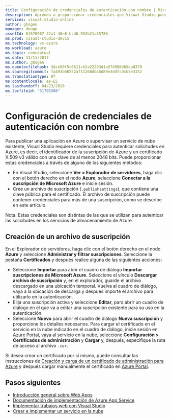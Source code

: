 ```yaml
---
title: Configuración de credenciales de autenticación con nombre | Microsoft Docs
description: Aprenda a proporcionar credenciales que Visual Studio pueda usar para autenticar solicitudes en Azure para publicar una aplicación en Azure desde Visual Studio o para supervisar un servicio en la nube existente.
services: visual-studio-online
author: ghogen
manager: douge
assetId: 61570907-42a1-40e8-bcd6-952b21a55786
ms.prod: visual-studio-dev15
ms.technology: vs-azure
ms.workload: azure
ms.topic: conceptual
ms.date: 11/11/2017
ms.author: ghogen
ms.openlocfilehash: 3dce80f5c6611cb2a22293d1a574980db5ea8378
ms.sourcegitcommit: fa493b66552af11260db48d89e3ddfcdcb5e3152
ms.translationtype: HT
ms.contentlocale: es-ES
ms.lasthandoff: 04/23/2018
ms.locfileid: "31791586"
---
```

# <a name="set-up-named-authentication-credentials"></a>Configuración de credenciales de autenticación con nombre

Para publicar una aplicación en Azure o supervisar un servicio de nube existente, Visual Studio requiere credenciales para autenticar solicitudes en Azure, es decir, el identificador de la suscripción de Azure y un certificado X.509 v3 válido con una clave de al menos 2048 bits. Puede proporcionar estas credenciales a través de alguno de los siguientes métodos:

- En Visual Studio, seleccione **Ver > Explorador de servidores**, haga clic con el botón derecho en el nodo **Azure**, seleccione **Conectar a la suscripción de Microsoft Azure** e inicie sesión.
- Cree un archivo de suscripción (`.publishsettings`), que contiene una clave pública para el certificado. El archivo de suscripción puede contener credenciales para más de una suscripción, como se describe en este artículo.

Nota: Estas credenciales son distintas de las que se utilizan para autenticar las solicitudes en los servicios de almacenamiento de Azure.

## <a name="create-a-subscription-file"></a>Creación de un archivo de suscripción

En el Explorador de servidores, haga clic con el botón derecho en el nodo **Azure** y seleccione **Administrar y filtrar suscripciones**. Seleccione la pestaña **Certificados** y después realice alguna de las siguientes acciones:

- Seleccione **Importar** para abrir el cuadro de diálogo **Importar suscripciones de Microsoft Azure**. Seleccione el vínculo **Descargar archivo de suscripción** y, en el explorador, guarde el archivo descargado en una ubicación temporal. Vuelva al cuadro de diálogo, vaya a la ubicación de descarga y después importe el archivo para utilizarlo en la autenticación.
- Elija una suscripción activa y seleccione **Editar**, para abrir un cuadro de diálogo en el que va a editar una suscripción existente para su uso en la autenticación.
- Seleccione **Nuevo** para abrir el cuadro de diálogo **Nueva suscripción** y proporcione los detalles necesarios. Para cargar el certificado en el servicio en la nube indicado en el cuadro de diálogo, inicie sesión en Azure Portal, vaya al servicio en la nube, seleccione **Configuración > Certificados de administración** y **Cargar** y, después, especifique la ruta de acceso al archivo `.cer`.

Si desea crear un certificado por sí mismo, puede consultar las instrucciones de [Creación y carga de un certificado de administración para Azure](https://msdn.microsoft.com/library/windowsazure/gg551722.aspx) y después cargar manualmente el certificado en [Azure Portal](https://portal.azure.com/).

## <a name="next-steps"></a>Pasos siguientes

- [Introducción general sobre Web Apps](https://docs.microsoft.com/azure/app-service/)
- [Documentación de implementación de Azure App Service](https://docs.microsoft.com/azure/app-service/app-service-deploy-local-git) 
- [Implementar trabajos web con Visual Studio](https://docs.microsoft.com/azure/app-service/websites-dotnet-deploy-webjobs)
- [Crear e implementar un servicio en la nube](https://docs.microsoft.com/azure/cloud-services/cloud-services-how-to-create-deploy-portal)